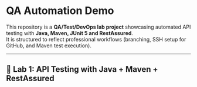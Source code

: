 # QA Automation Demo

This repository is a **QA/Test/DevOps lab project** showcasing automated API testing with **Java, Maven, JUnit 5 and RestAssured**.  
It is structured to reflect professional workflows (branching, SSH setup for GitHub, and Maven test execution).

---

## 🔹 Lab 1: API Testing with Java + Maven + RestAssured
